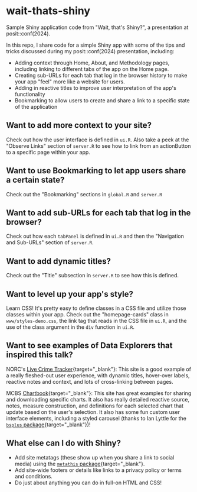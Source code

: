 # wait-thats-shiny
Sample Shiny application code from "Wait, that's Shiny?", a presentation at posit::conf(2024). 

In this repo, I share code for a simple Shiny app with some of the tips and tricks discussed during my posit::conf(2024) presentation, including: 

-  Adding context through Home, About, and Methodology pages, including linking to different tabs of the app on the Home page.
-  Creating sub-URLs for each tab that log in the browser history to make your app "feel" more like a website for users.
-  Adding in reactive titles to improve user interpretation of the app's functionality
-  Bookmarking to allow users to create and share a link to a specific state of the application


## Want to add more context to your site? 

Check out how the user interface is defined in `ui.R`. Also take a peek at the "Observe Links" section of `server.R` to see how to link from an actionButton to a specific page within your app. 

## Want to use Bookmarking to let app users share a certain state? 

Check out the "Bookmarking" sections in `global.R` and `server.R`

## Want to add sub-URLs for each tab that log in the browser?

Check out how each `tabPanel` is defined in `ui.R` and then the "Navigation and Sub-URLs" section of `server.R`.

## Want to add dynamic titles?

Check out the "Title" subsection in `server.R` to see how this is defined. 


## Want to level up your app's style? 

Learn CSS! It's pretty easy to define classes in a CSS file and utilize those classes within your app. Check out the "homepage-cards" class in `www/styles-demo.css`, the link tag that reads in the CSS file in `ui.R`, and the use of the class argument in the `div` function in `ui.R`. 


## Want to see examples of Data Explorers that inspired this talk? 


NORC's [Live Crime Tracker](https://livecrimetracker.norc.org){target="_blank"}: This site is a good example of a really fleshed-out user experience, with dynamic titles, hover-over labels, reactive notes and context, and lots of cross-linking between pages. 

MCBS [Chartbook](https://chartbook.mcbs.org){target="_blank"}: This site has great examples for sharing and downloading specific charts. It also has really detailed reactive source, notes, measure construction, and definitions for each selected chart that update based on the user's selection. It also has some fun custom user interface elements, including a styled carousel (thanks to Ian Lyttle for the [`bsplus` package](https://ijlyttle.github.io/bsplus/){target="_blank"})!

## What else can I do with Shiny? 

-  Add site metatags (these show up when you share a link to social media) using the [`metathis` package](https://github.com/gadenbuie/metathis){target="_blank"}.  
-  Add site-wide footers or details like links to a privacy policy or terms and conditions.
-  Do just about anything you can do in full-on HTML and CSS! 


